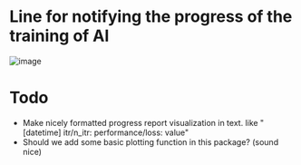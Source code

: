 # Line for notifying the progress of the training of AI
![image](https://user-images.githubusercontent.com/1684732/113171908-e62c5180-9282-11eb-9007-23fecfd56503.png)

# Todo
- Make nicely formatted progress report visualization in text. like "[datetime] itr/n_itr: performance/loss: value" 
- Should we add some basic plotting function in this package? (sound nice)
